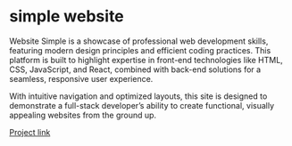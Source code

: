 # simple website

Website Simple is a showcase of professional web development skills, featuring modern design principles and efficient coding practices.
This platform is built to highlight expertise in front-end technologies like HTML, CSS, JavaScript, and React, combined with back-end solutions for a seamless, responsive user experience.

With intuitive navigation and optimized layouts, this site is designed to demonstrate a full-stack developer’s ability to create functional, visually appealing websites from the ground up.

[Project link](https://websitesimple.netlify.app/)